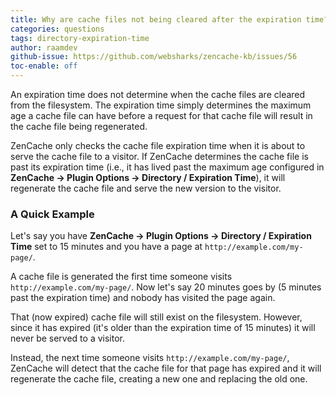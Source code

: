 ```yaml
---
title: Why are cache files not being cleared after the expiration time?
categories: questions
tags: directory-expiration-time
author: raamdev
github-issue: https://github.com/websharks/zencache-kb/issues/56
toc-enable: off
---
```


An expiration time does not determine when the cache files are cleared from the filesystem. The expiration time simply determines the maximum age a cache file can have before a request for that cache file will result in the cache file being regenerated.

ZenCache only checks the cache file expiration time when it is about to serve the cache file to a visitor. If ZenCache determines the cache file is past its expiration time (i.e., it has lived past the maximum age configured in **ZenCache → Plugin Options → Directory / Expiration Time**), it will regenerate the cache file and serve the new version to the visitor.

### A Quick Example

Let's say you have **ZenCache → Plugin Options → Directory / Expiration Time** set to 15 minutes and you have a page at `http://example.com/my-page/`. 

A cache file is generated the first time someone visits `http://example.com/my-page/`. Now let's say 20 minutes goes by (5 minutes past the expiration time) and nobody has visited the page again. 

That (now expired) cache file will still exist on the filesystem. However, since it has expired (it's older than the expiration time of 15 minutes) it will never be served to a visitor. 

Instead, the next time someone visits `http://example.com/my-page/`, ZenCache will detect that the cache file for that page has expired and it will regenerate the cache file, creating a new one and replacing the old one.